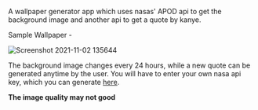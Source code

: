 A wallpaper generator app which uses nasas' APOD api to get the background image and another api to get a quote by kanye.

Sample Wallpaper - 

![Screenshot 2021-11-02 135644](https://user-images.githubusercontent.com/73426621/139811413-e885c400-85d0-4a76-ba43-d2a27594e2e5.png)

The background image changes every 24 hours, while a new quote can be generated anytime by the user. You will have to enter your own nasa api key, which you can generate [here](https://api.nasa.gov/).

**The image quality may not good**

